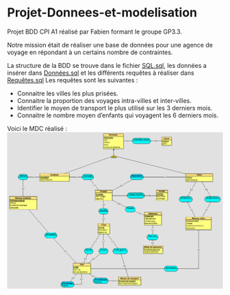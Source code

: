 # Projet-Donnees-et-modelisation
Projet BDD CPI A1 réalisé par Fabien formant le groupe GP3.3.

Notre mission était de réaliser une base de données pour une agence de voyage en répondant à un certains nombre de contraintes.

La structure de la BDD se trouve dans le fichier [SQL.sql](SQL.sql), les données a insérer dans [Données.sql](Données.sql) et les différents requêtes à réaliser dans [Requêtes.sql](Requêtes.sql)
Les requêtes sont les suivantes :
* Connaitre les villes les plus prisées.
* Connaitre la proportion des voyages intra-villes et inter-villes.
* Identifier le moyen de transport le plus utilisé sur les 3 derniers mois.
* Connaitre le nombre moyen d’enfants qui voyagent les 6 derniers mois.

Voici le MDC réalisé :
![MCD](mcd.png)